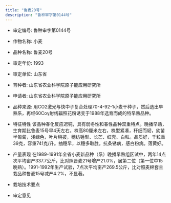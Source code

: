 ```yaml
---
title: "鲁麦20号"
description: "鲁种审字第0144号"
---
```

* 审定编号:  鲁种审字第0144号

*  作物名称:  小麦

*  品种名称:  鲁麦20号

*  审定年份:  1993

*  审定单位:  山东省

* 育种者:  山东省农业科学院原子能应用研究所

*  申请者:  山东省农业科学院原子能应用研究所

*  品种来源:  用CO2激光与快中子复合处理70-4-92-1小麦干种子，然后选出早熟系，再经60Coγ射线辐照花粉诱变于1988年选育而成的特早熟品种。

*  特征特性
该品种春化反应迟钝，具有弱冬性和春性品种双重特点。晚播早熟，生育期比鲁麦15号早4天左右。株高80厘米左右，株型紧凑，秆细而韧，幼苗半匍匐，浅绿色，叶片稍披，穗纺锤型、长芒、红壳、白粒。品质好，千粒重39克，容重741克/升。抽穗早，以穗多取胜。抗条锈病，感白粉病。落黄好。

*  产量表现
在1989-1991年全省小麦新品种（系）晚播早熟组区试中，两年14点次平均亩产337.7公斤，比对照晋麦21号增产21.0%，居第二位（第一位中15晚熟）。1991-1992年生产试验，7点次平均亩产269.5公斤，比对照麦棉套主栽品种鲁麦15号减产4.2%，不显著。

*  栽培技术要点


*  审定意见


